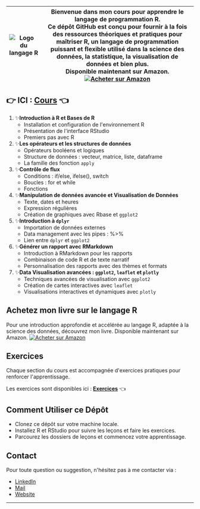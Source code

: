 | ![Logo du langage R](https://upload.wikimedia.org/wikipedia/commons/thumb/1/1b/R_logo.svg/724px-R_logo.svg.png) | **Bienvenue dans mon cours pour apprendre le langage de programmation R.**<br>Ce dépôt GitHub est conçu pour fournir à la fois des ressources théoriques et pratiques pour maîtriser R, un langage de programmation puissant et flexible utilisé dans la science des données, la statistique, la visualisation de données et bien plus. <br>Disponible maintenant sur Amazon.<br> [![Acheter sur Amazon](https://img.shields.io/badge/-Achetez%20sur%20Amazon-blue?style=for-the-badge&logo=amazon)](https://www.amazon.fr/Introduction-acc%C3%A9l%C3%A9r%C3%A9e-LANGAGE-pour-science/dp/B0CF4FRL9D/ref=sr_1_3?keywords=langage+r&qid=1704365700&sr=8-3) |
| --- | --- |


## 👉 ICI : [Cours](https://universdesdonnees.github.io/R-Introduction/cours/Cours.html) 👈

1. ✨**Introduction à R et Bases de R** 
   - Installation et configuration de l'environnement R
   - Présentation de l'interface RStudio
   - Premiers pas avec R
2. ✨**Les opérateurs et les structures de données** 
   - Opérateurs booléens et logiques 
   - Structure de données : vecteur, matrice, liste, dataframe
   - La famille des fonction  `apply` 
3. ✨**Contrôle de flux** 
   - Conditions : if/else, ifelse(), switch
   - Boucles : for et while
   - Fonctions 
4. ✨**Manipulation de données avancée et Visualisation de Données** 
   - Texte, dates et heures
   - Expression régulières
   - Création de graphiques avec Rbase et `ggplot2` 
5. ✨**Introduction à `dplyr`** 
   - Importation de données externes 
   - Data management avec les pipes : %>%
   - Lien entre `dplyr` et `ggplot2` 
6. ✨**Générer un rapport avec RMarkdown** 
   - Introduction à RMarkdown pour les rapports
   - Combinaison de code R et de texte narratif
   - Personnalisation des rapports avec des thèmes et formats 
7. ✨**Data Visualisation avancées : `ggplot2`, `leaflet` et `plotly`**
   - Techniques avancées de visualisation avec `ggplot2`
   - Création de cartes interactives avec `leaflet`
   - Visualisations interactives et dynamiques avec `plotly`

## Achetez mon livre sur le langage R

Pour une introduction approfondie et accélérée au langage R, adaptée à la science des données, découvrez mon livre. Disponible maintenant sur Amazon. 
[![Acheter sur Amazon](https://img.shields.io/badge/-Achetez%20sur%20Amazon-blue?style=for-the-badge&logo=amazon)](https://www.amazon.fr/Introduction-acc%C3%A9l%C3%A9r%C3%A9e-LANGAGE-pour-science/dp/B0CF4FRL9D/ref=sr_1_3?keywords=langage+r&qid=1704365700&sr=8-3)


## Exercices

Chaque section du cours est accompagnée d'exercices pratiques pour renforcer l'apprentissage. 

Les exercices sont disponibles ici : **[Exercices](https://github.com/universdesdonnees/R-Introduction/tree/main/exercices)** 👈

## Comment Utiliser ce Dépôt

- Clonez ce dépôt sur votre machine locale.
- Installez R et RStudio pour suivre les leçons et faire les exercices.
- Parcourez les dossiers de leçons et commencez votre apprentissage.

## Contact
Pour toute question ou suggestion, n'hésitez pas à me contacter via :
 
- [LinkedIn](https://www.linkedin.com/in/menyssacherifa/) 
- [Mail](cmenyssa@live.fr)
- [Website](https://mcherifaluron.com)

---
